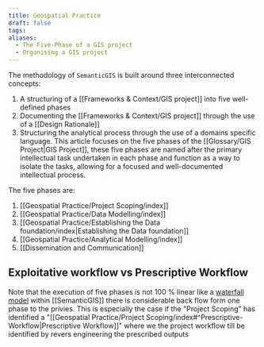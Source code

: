 ```yaml
---
title: Geospatial Practice
draft: false
tags:
aliases:
  - The Five-Phase of a GIS project
  - Organising a GIS project
---
```

The methodology of `SemanticGIS` is built around three interconnected concepts:
1. A structuring of a [[Frameworks & Context/GIS project]] into five well-defined phases
2. Documenting the [[Frameworks & Context/GIS project]] through the use of a [[Design Rationale]]
3. Structuring the analytical process through the use of  a domains specific language.
This article focuses on the five phases of the [[Glossary/GIS Project|GIS Project]], these five phases are named after the primary intellectual task undertaken in each phase and function as a way to isolate the tasks, allowing for a focused and well-documented intellectual process.

The five phases are:
1. [[Geospatial Practice/Project Scoping/index]]
2. [[Geospatial Practice/Data Modelling/index]]
3. [[Geospatial Practice/Establishing the Data foundation/index|Establishing the Data foundation]]
4. [[Geospatial Practice/Analytical Modelling/index]]
5. [[Dissemination and Communication]]

## Exploitative workflow vs Prescriptive Workflow 
Note that the execution of five phases is not 100 % linear like a  [waterfall model](https://en.wikipedia.org/wiki/Waterfall_model) within [[SemanticGIS]] there is considerable back flow form one phase to the privies.  This is especially the case if the "Project Scoping" has identified a "[[Geospatial Practice/Project Scoping/index#^Prescriptive-Workflow|Prescriptive Workflow]]"  where we the project workflow till be identified by revers engineering the prescribed outputs
